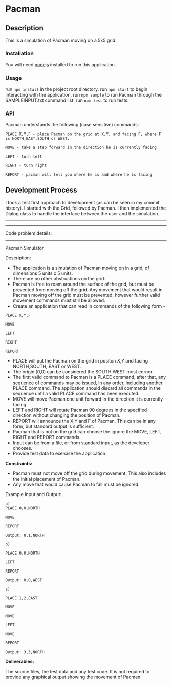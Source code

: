 # Pacman

## Description

This is a simulation of Pacman moving on a 5x5 grid.

### Installation

You will need [nodejs](https://nodejs.org/en/) installed to run this application.

### Usage

run `npm install` in the project root directory.
run `npm start` to begin interacting with the application.
run `npm sample` to run Pacman through the SAMPLEINPUT.txt command list.
run `npm test` to run tests.

### API

Pacman understands the following (case sensitive) commands:
```
PLACE X,Y,F - place Pacman on the grid at X,Y, and facing F, where F is NORTH,EAST,SOUTH or WEST.

MOVE - take a step forward in the direction he is currently facing

LEFT - turn left

RIGHT - turn right

REPORT - pacman will tell you where he is and where he is facing
``` 

## Development Process

I took a test first approach to development (as can be seen in my commit history). I started with the Grid, followed by Pacman. I then implemented the Dialog class to handle the interface between the user and the simulation.


-----------
-----------


Code problem details:

-----------

Pacman Simulator

Description:

- The application is a simulation of Pacman moving on in a grid, of dimensions 5 units x 5 units.
- There are no other obstructions on the grid.
- Pacman is free to roam around the surface of the grid, but must be prevented from moving off the grid. Any movement that would result in Pacman moving off the grid must  be prevented, however further valid movement commands must still be allowed.
- Create an application that can read in commands of the following form -

```
PLACE X,Y,F

MOVE

LEFT

RIGHT

REPORT
```

- PLACE will put the Pacman on the grid in positon X,Y and facing NORTH,SOUTH, EAST or WEST.
- The origin (0,0) can be considered the SOUTH WEST most corner.
- The first valid command to Pacman is a PLACE command, after that, any sequence of commands may be issued, in any order, including another PLACE command. The application should discard all commands in the sequence until a valid PLACE command has been executed.
- MOVE will move Pacman one unit forward in the direction it is currently facing.
- LEFT and RIGHT will rotate Pacman 90 degrees in the specified direction without changing the position of Pacman.
- REPORT will announce the X,Y and F of Pacman. This can be in any form, but standard output is sufficient.
- Pacman that is not on the grid can choose the ignore the MOVE, LEFT, RIGHT and REPORT commands.
- Input can be from a file, or from standard input, as the developer chooses.
- Provide test data to exercise the application.

**Constraints:**

- Pacman must not move off the grid during movement. This also includes the initial placement of Pacman.
- Any move that would cause Pacman to fall must be ignored.

Example Input and Output:
```
a)
PLACE 0,0,NORTH

MOVE

REPORT

Output: 0,1,NORTH
```
```
b)

PLACE 0,0,NORTH

LEFT

REPORT

Output: 0,0,WEST
```
```
c)

PLACE 1,2,EAST

MOVE

MOVE

LEFT

MOVE

REPORT

Output: 3,3,NORTH
```

**Deliverables:**

The source files, the test data and any test code.
It is not required to provide any graphical output showing the movement of Pacman.
